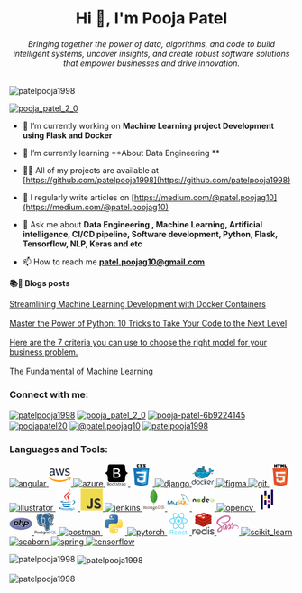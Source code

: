 

<h1 align="center">Hi 👋, I'm Pooja Patel</h1>
<h6 align="center">Bringing together the power of data, algorithms, and code to build intelligent systems, uncover insights, and create robust software solutions that empower businesses and drive innovation.</h6>

<p align="left"> <img src="https://komarev.com/ghpvc/?username=patelpooja1998&label=Profile%20views&color=0e75b6&style=flat" alt="patelpooja1998" /> </p>

<p align="left"> <a href="https://twitter.com/pooja_patel_2_0" target="blank"><img src="https://img.shields.io/twitter/follow/pooja_patel_2_0?logo=twitter&style=for-the-badge" alt="pooja_patel_2_0" /></a> </p>

- 🔭 I’m currently working on **Machine Learning project Development using Flask and Docker**

- 🌱 I’m currently learning **About Data Engineering **

- 👨‍💻 All of my projects are available at [https://github.com/patelpooja1998](https://github.com/patelpooja1998)

- 📝 I regularly write articles on [https://medium.com/@patel.poojag10](https://medium.com/@patel.poojag10)

- 💬 Ask me about **Data Engineering , Machine Learning, Artificial intelligence, CI/CD pipeline, Software development, Python, Flask, Tensorflow, NLP, Keras and etc**

- 📫 How to reach me **patel.poojag10@gmail.com**

**📚📕 Blogs posts**
<!-- BLOG-POST-LIST:START -->

<a href="https://medium.com/@patel.poojag10/streamlining-machine-learning-development-with-docker-containers-2d0dc254cca4" target="blank">Streamlining Machine Learning Development with Docker Containers</a><br><br>
<a href="https://medium.com/@patel.poojag10/master-the-power-of-python-10-tricks-to-take-your-code-to-the-next-level-27707e7331d3" target="blank">Master the Power of Python: 10 Tricks to Take Your Code to the Next Level</a><br><br>
<a href="https://medium.com/@patel.poojag10/here-are-the-7-criteria-you-can-use-to-choose-the-right-model-for-your-business-problem-1551387e80ce" target="blank">Here are the 7 criteria you can use to choose the right model for your business problem.</a><br><br>
<a href="https://medium.com/@patel.poojag10/i-the-fundamental-of-machine-learning-4b16d2ab5b8c" target="blank">The Fundamental of Machine Learning</a>

<!-- BLOG-POST-LIST:END -->

<h3 align="left">Connect with me:</h3>
<p align="left">
<a href="https://dev.to/patelpooja1998" target="blank"><img align="center" src="https://raw.githubusercontent.com/rahuldkjain/github-profile-readme-generator/master/src/images/icons/Social/devto.svg" alt="patelpooja1998" height="30" width="40" /></a>
<a href="https://twitter.com/pooja_patel_2_0" target="blank"><img align="center" src="https://raw.githubusercontent.com/rahuldkjain/github-profile-readme-generator/master/src/images/icons/Social/twitter.svg" alt="pooja_patel_2_0" height="30" width="40" /></a>
<a href="https://linkedin.com/in/pooja-patel-6b9224145" target="blank"><img align="center" src="https://raw.githubusercontent.com/rahuldkjain/github-profile-readme-generator/master/src/images/icons/Social/linked-in-alt.svg" alt="pooja-patel-6b9224145" height="30" width="40" /></a>
<a href="https://kaggle.com/poojapatel20" target="blank"><img align="center" src="https://raw.githubusercontent.com/rahuldkjain/github-profile-readme-generator/master/src/images/icons/Social/kaggle.svg" alt="poojapatel20" height="30" width="40" /></a>
<a href="https://medium.com/@patel.poojag10" target="blank"><img align="center" src="https://raw.githubusercontent.com/rahuldkjain/github-profile-readme-generator/master/src/images/icons/Social/medium.svg" alt="@patel.poojag10" height="30" width="40" /></a>
<a href="https://www.leetcode.com/patelpooja1998" target="blank"><img align="center" src="https://raw.githubusercontent.com/rahuldkjain/github-profile-readme-generator/master/src/images/icons/Social/leet-code.svg" alt="patelpooja1998" height="30" width="40" /></a>
</p>

<h3 align="left">Languages and Tools:</h3>
<p align="left"> <a href="https://angular.io" target="_blank" rel="noreferrer"> <img src="https://angular.io/assets/images/logos/angular/angular.svg" alt="angular" width="40" height="40"/> </a> <a href="https://aws.amazon.com" target="_blank" rel="noreferrer"> <img src="https://raw.githubusercontent.com/devicons/devicon/master/icons/amazonwebservices/amazonwebservices-original-wordmark.svg" alt="aws" width="40" height="40"/> </a> <a href="https://azure.microsoft.com/en-in/" target="_blank" rel="noreferrer"> <img src="https://www.vectorlogo.zone/logos/microsoft_azure/microsoft_azure-icon.svg" alt="azure" width="40" height="40"/> </a> <a href="https://getbootstrap.com" target="_blank" rel="noreferrer"> <img src="https://raw.githubusercontent.com/devicons/devicon/master/icons/bootstrap/bootstrap-plain-wordmark.svg" alt="bootstrap" width="40" height="40"/> </a> <a href="https://www.w3schools.com/css/" target="_blank" rel="noreferrer"> <img src="https://raw.githubusercontent.com/devicons/devicon/master/icons/css3/css3-original-wordmark.svg" alt="css3" width="40" height="40"/> </a> <a href="https://www.djangoproject.com/" target="_blank" rel="noreferrer"> <img src="https://cdn.worldvectorlogo.com/logos/django.svg" alt="django" width="40" height="40"/> </a> <a href="https://www.docker.com/" target="_blank" rel="noreferrer"> <img src="https://raw.githubusercontent.com/devicons/devicon/master/icons/docker/docker-original-wordmark.svg" alt="docker" width="40" height="40"/> </a> <a href="https://www.figma.com/" target="_blank" rel="noreferrer"> <img src="https://www.vectorlogo.zone/logos/figma/figma-icon.svg" alt="figma" width="40" height="40"/> </a> <a href="https://git-scm.com/" target="_blank" rel="noreferrer"> <img src="https://www.vectorlogo.zone/logos/git-scm/git-scm-icon.svg" alt="git" width="40" height="40"/> </a> <a href="https://www.w3.org/html/" target="_blank" rel="noreferrer"> <img src="https://raw.githubusercontent.com/devicons/devicon/master/icons/html5/html5-original-wordmark.svg" alt="html5" width="40" height="40"/> </a> <a href="https://www.adobe.com/in/products/illustrator.html" target="_blank" rel="noreferrer"> <img src="https://www.vectorlogo.zone/logos/adobe_illustrator/adobe_illustrator-icon.svg" alt="illustrator" width="40" height="40"/> </a> <a href="https://www.java.com" target="_blank" rel="noreferrer"> <img src="https://raw.githubusercontent.com/devicons/devicon/master/icons/java/java-original.svg" alt="java" width="40" height="40"/> </a> <a href="https://developer.mozilla.org/en-US/docs/Web/JavaScript" target="_blank" rel="noreferrer"> <img src="https://raw.githubusercontent.com/devicons/devicon/master/icons/javascript/javascript-original.svg" alt="javascript" width="40" height="40"/> </a> <a href="https://www.jenkins.io" target="_blank" rel="noreferrer"> <img src="https://www.vectorlogo.zone/logos/jenkins/jenkins-icon.svg" alt="jenkins" width="40" height="40"/> </a> <a href="https://www.mongodb.com/" target="_blank" rel="noreferrer"> <img src="https://raw.githubusercontent.com/devicons/devicon/master/icons/mongodb/mongodb-original-wordmark.svg" alt="mongodb" width="40" height="40"/> </a> <a href="https://www.mysql.com/" target="_blank" rel="noreferrer"> <img src="https://raw.githubusercontent.com/devicons/devicon/master/icons/mysql/mysql-original-wordmark.svg" alt="mysql" width="40" height="40"/> </a> <a href="https://nodejs.org" target="_blank" rel="noreferrer"> <img src="https://raw.githubusercontent.com/devicons/devicon/master/icons/nodejs/nodejs-original-wordmark.svg" alt="nodejs" width="40" height="40"/> </a> <a href="https://opencv.org/" target="_blank" rel="noreferrer"> <img src="https://www.vectorlogo.zone/logos/opencv/opencv-icon.svg" alt="opencv" width="40" height="40"/> </a> <a href="https://pandas.pydata.org/" target="_blank" rel="noreferrer"> <img src="https://raw.githubusercontent.com/devicons/devicon/2ae2a900d2f041da66e950e4d48052658d850630/icons/pandas/pandas-original.svg" alt="pandas" width="40" height="40"/> </a> <a href="https://www.php.net" target="_blank" rel="noreferrer"> <img src="https://raw.githubusercontent.com/devicons/devicon/master/icons/php/php-original.svg" alt="php" width="40" height="40"/> </a> <a href="https://www.postgresql.org" target="_blank" rel="noreferrer"> <img src="https://raw.githubusercontent.com/devicons/devicon/master/icons/postgresql/postgresql-original-wordmark.svg" alt="postgresql" width="40" height="40"/> </a> <a href="https://postman.com" target="_blank" rel="noreferrer"> <img src="https://www.vectorlogo.zone/logos/getpostman/getpostman-icon.svg" alt="postman" width="40" height="40"/> </a> <a href="https://www.python.org" target="_blank" rel="noreferrer"> <img src="https://raw.githubusercontent.com/devicons/devicon/master/icons/python/python-original.svg" alt="python" width="40" height="40"/> </a> <a href="https://pytorch.org/" target="_blank" rel="noreferrer"> <img src="https://www.vectorlogo.zone/logos/pytorch/pytorch-icon.svg" alt="pytorch" width="40" height="40"/> </a> <a href="https://reactjs.org/" target="_blank" rel="noreferrer"> <img src="https://raw.githubusercontent.com/devicons/devicon/master/icons/react/react-original-wordmark.svg" alt="react" width="40" height="40"/> </a> <a href="https://redis.io" target="_blank" rel="noreferrer"> <img src="https://raw.githubusercontent.com/devicons/devicon/master/icons/redis/redis-original-wordmark.svg" alt="redis" width="40" height="40"/> </a> <a href="https://sass-lang.com" target="_blank" rel="noreferrer"> <img src="https://raw.githubusercontent.com/devicons/devicon/master/icons/sass/sass-original.svg" alt="sass" width="40" height="40"/> </a> <a href="https://scikit-learn.org/" target="_blank" rel="noreferrer"> <img src="https://upload.wikimedia.org/wikipedia/commons/0/05/Scikit_learn_logo_small.svg" alt="scikit_learn" width="40" height="40"/> </a> <a href="https://seaborn.pydata.org/" target="_blank" rel="noreferrer"> <img src="https://seaborn.pydata.org/_images/logo-mark-lightbg.svg" alt="seaborn" width="40" height="40"/> </a> <a href="https://spring.io/" target="_blank" rel="noreferrer"> <img src="https://www.vectorlogo.zone/logos/springio/springio-icon.svg" alt="spring" width="40" height="40"/> </a> <a href="https://www.tensorflow.org" target="_blank" rel="noreferrer"> <img src="https://www.vectorlogo.zone/logos/tensorflow/tensorflow-icon.svg" alt="tensorflow" width="40" height="40"/> </a> </p>

<p><img align="left" src="https://github-readme-stats.vercel.app/api/top-langs?username=patelpooja1998&show_icons=true&locale=en&layout=compact" alt="patelpooja1998" /></p>

<p>&nbsp;<img align="center" src="https://github-readme-stats.vercel.app/api?username=patelpooja1998&show_icons=true&locale=en" alt="patelpooja1998" /></p>

<p><img align="center" src="https://github-readme-streak-stats.herokuapp.com/?user=patelpooja1998&" alt="patelpooja1998" /></p>


